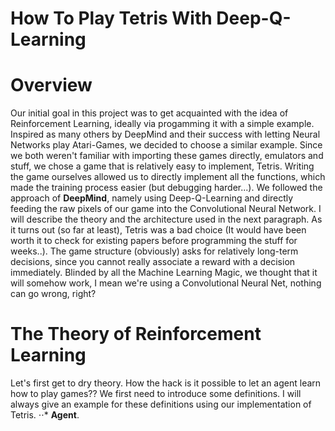 # How To Play Tetris With Deep-Q-Learning


# Overview

Our initial goal in this project was to get acquainted with the idea of Reinforcement Learning, ideally via progamming it with a simple example. Inspired as many others by DeepMind and their success with letting Neural Networks play Atari-Games, we decided to choose a similar example. Since we both weren't familiar with importing these games directly, emulators and stuff, we chose a game that is relatively easy to implement, Tetris. Writing the game ourselves allowed us to directly implement all the functions, which made the training process easier (but debugging harder...). We followed the approach of **DeepMind**, namely using Deep-Q-Learning and directly feeding the raw pixels of our game into the Convolutional Neural Network. I will describe the theory and the architecture used in the next paragraph. As it turns out (so far at least), Tetris was a bad choice (It would have been worth it to check for existing papers before programming the stuff for weeks..). The game structure (obviously) asks for relatively long-term decisions, since you cannot really associate a reward with a decision immediately. Blinded by all the Machine Learning Magic, we thought that it will somehow work, I mean we're using a Convolutional Neural Net, nothing can go wrong, right?


# The Theory of Reinforcement Learning

Let's first get to dry theory. How the hack is it possible to let an agent learn how to play games??
We first need to introduce some definitions. I will always give an example for these definitions using our implementation of Tetris.
⋅⋅* **Agent**. 
